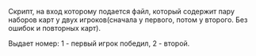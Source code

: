 <p>Скрипт, на вход которому подается файл, который содержит пару наборов карт у двух игроков(сначала у первого, потом у второго. Без ошибок и повторных карт).</p>
<p>Выдает номер: 1 - первый игрок победил, 2 - второй.</p>
